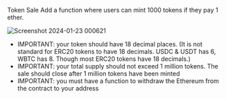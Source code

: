 Token Sale
Add a function where users can mint 1000 tokens if they pay 1 ether.

![Screenshot 2024-01-23 000621](https://github.com/Danishlynx/ERC20_TokenSale/assets/69537135/978f1a3c-a3e8-4810-9e1b-f9a1dd3acaf0)


- IMPORTANT: your token should have 18 decimal places. (It is not standard for ERC20 tokens to have 18 decimals. USDC & USDT has 6,  WBTC has 8. Though most ERC20 tokens have 18 decimals.)
- IMPORTANT: your total supply should not exceed 1 million tokens. The sale should close after 1 million tokens have been minted
- IMPORTANT: you must have a function to withdraw the Ethereum from the contract to your address


